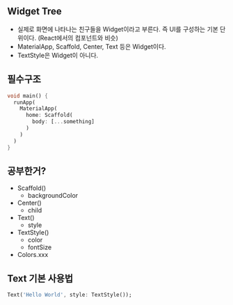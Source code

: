 ## Widget Tree

- 실제로 화면에 나타나는 친구들을 Widget이라고 부른다. 즉 UI를 구성하는 기본 단위이다. (React에서의 컴포넌트와 비슷)
- MaterialApp, Scaffold, Center, Text 등은 Widget이다.
- TextStyle은 Widget이 아니다.

## 필수구조

```dart
void main() {
  runApp(
    MaterialApp(
      home: Scaffold(
        body: [...something]
      )
    )
  )
}
```

## 공부한거?

- Scaffold()
  - backgroundColor
- Center()
  - child
- Text()
  - style
- TextStyle()
  - color
  - fontSize
- Colors.xxx

## Text 기본 사용법

```dart
Text('Hello World', style: TextStyle());
```

